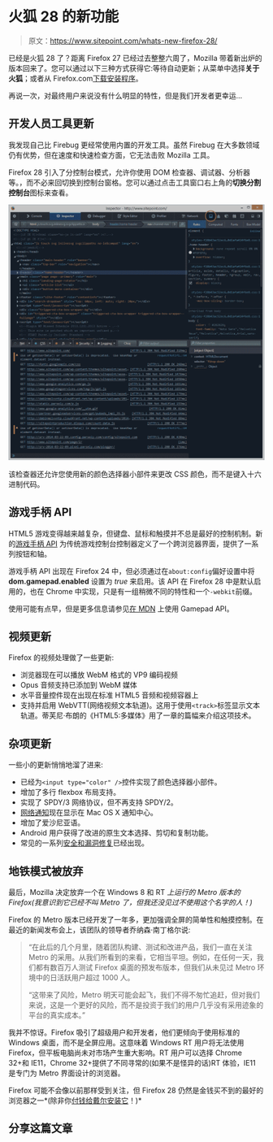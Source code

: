 # 火狐 28 的新功能

> 原文：<https://www.sitepoint.com/whats-new-firefox-28/>

已经是火狐 28 了？距离 Firefox 27 已经过去整整六周了，Mozilla 带着新出炉的版本回来了。您可以通过以下三种方式获得它:等待自动更新；从菜单中选择**关于火狐**；或者从 Firefox.com[下载安装程序](http://firefox.com/)。

再说一次，对最终用户来说没有什么明显的特性，但是我们开发者更幸运…

## 开发人员工具更新

我发现自己比 Firebug 更经常使用内置的开发工具。虽然 Firebug 在大多数领域仍有优势，但在速度和快速检查方面，它无法击败 Mozilla 工具。

Firefox 28 引入了分控制台模式，允许你使用 DOM 检查器、调试器、分析器等。，而不必来回切换到控制台窗格。您可以通过点击工具窗口右上角的**切换分割控制台**图标来查看。

[![Firefox Developer Tools split console](img/2eb46e7edf5639230975535e58d5b2ff.png)](https://blogs.sitepointstatic.cimg/tech/936-firefox-28-inspector.png)

该检查器还允许您使用新的颜色选择器小部件来更改 CSS 颜色，而不是键入十六进制代码。

## 游戏手柄 API

HTML5 游戏变得越来越复杂，但键盘、鼠标和触摸并不总是最好的控制机制。新的[游戏手柄 API](https://dvcs.w3.org/hg/gamepad/raw-file/default/gamepad.html) 为传统游戏控制台控制器定义了一个跨浏览器界面，提供了一系列按钮和轴。

游戏手柄 API 出现在 Firefox 24 中，但必须通过在`about:config`偏好设置中将 **dom.gamepad.enabled** 设置为 *true* 来启用。该 API 在 Firefox 28 中是默认启用的，也在 Chrome 中实现，只是有一组稍微不同的特性和一个`-webkit`前缀。

使用可能有点早，但是更多信息请参见[在 MDN](https://developer.mozilla.org/en-US/docs/Web/Guide/API/Gamepad) 上使用 Gamepad API。

## 视频更新

Firefox 的视频处理做了一些更新:

*   浏览器现在可以播放 WebM 格式的 VP9 编码视频
*   Opus 音频支持已添加到 WebM 媒体
*   水平音量控件现在出现在标准 HTML5 音频和视频容器上
*   支持并启用 WebVTT(网络视频文本轨道)。这用于使用`<track>`标签显示文本轨道。蒂芙尼·布朗的《HTML5:多媒体》用了一章的篇幅来介绍这项技术。

## 杂项更新

一些小的更新悄悄地溜了进来:

*   已经为`<input type="color" />`控件实现了颜色选择器小部件。
*   增加了多行 flexbox 布局支持。
*   实现了 SPDY/3 网络协议，但不再支持 SPDY/2。
*   [网络通知](https://developer.mozilla.org/en-US/docs/WebAPI/Using_Web_Notifications)现在显示在 Mac OS X 通知中心。
*   增加了爱沙尼亚语。
*   Android 用户获得了改进的原生文本选择、剪切和复制功能。
*   常见的一系列[安全和漏洞修复](https://www.mozilla.org/security/known-vulnerabilities/firefox.html)已经出现。

## 地铁模式被放弃

最后，Mozilla 决定放弃一个在 Windows 8 和 RT *上运行的 Metro 版本的 Firefox(我意识到它已经不叫 Metro 了，但我还没见过不使用这个名字的人！)*

Firefox 的 Metro 版本已经开发了一年多，更加强调全屏的简单性和触摸控制。在最近的新闻发布会上，该团队的领导者乔纳森·南丁格尔说:

> “在此后的几个月里，随着团队构建、测试和改进产品，我们一直在关注 Metro 的采用。从我们所看到的来看，它相当平坦。例如，在任何一天，我们都有数百万人测试 Firefox 桌面的预发布版本，但我们从未见过 Metro 环境中的日活跃用户超过 1000 人。
> 
> “这带来了风险，Metro 明天可能会起飞，我们不得不匆忙追赶，但对我们来说，这是一个更好的风险，而不是投资于我们的用户几乎没有采用迹象的平台的真实成本。”

我并不惊讶。Firefox 吸引了超级用户和开发者，他们更倾向于使用标准的 Windows 桌面，而不是全屏应用。这意味着 Windows RT 用户将无法使用 Firefox，但平板电脑尚未对市场产生重大影响。RT 用户可以选择 Chrome 32+和 IE11，Chrome 32+提供了不同寻常的(如果不是怪异的话)RT 体验，IE11 是专门为 Metro 界面设计的浏览器。

Firefox 可能不会像以前那样受到关注，但 Firefox 28 仍然是金钱买不到的最好的浏览器之一*(除非你[付钱给戴尔安装它](http://www.bbc.co.uk/news/technology-26465203)！)*

## 分享这篇文章
